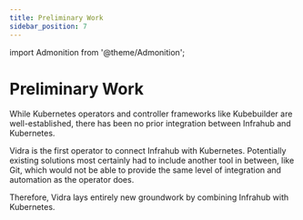 ```yaml
---
title: Preliminary Work
sidebar_position: 7
---
```

import Admonition from '@theme/Admonition';


# Preliminary Work

While Kubernetes operators and controller frameworks like Kubebuilder are well-established, there has been no prior integration between Infrahub and Kubernetes.

Vidra is the first operator to connect Infrahub with Kubernetes.
Potentially existing solutions most certainly had to include another tool in between, like Git, which would not be able to provide the same level of integration and automation as the operator does.

Therefore, Vidra lays entirely new groundwork by combining Infrahub with Kubernetes.
